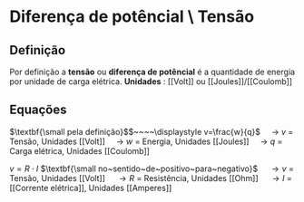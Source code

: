 
# Diferença de potêncial \ Tensão

## Definição
Por definição a **tensão** ou **diferença de potêncial**  é a quantidade de energia por unidade de carga elétrica.
**Unidades** : [[Volt]] ou [[Joules]]/[[Coulomb]]
## Equações
 $\textbf{\small pela definição}$$~~~~\displaystyle v=\frac{w}{q}$ 
$~~~~\rightarrow$ $v$ = Tensão, Unidades [[Volt]] 
$~~~~\rightarrow$ $w$ = Energia, Unidades [[Joules]]
$~~~~\rightarrow$ $q$  = Carga elétrica, Unidades [[Coulomb]]

$\displaystyle v=R\cdot I$ $\textbf{\small no~sentido~de~positivo~para~negativo}$
$~~~~\rightarrow v$ =  Tensão, Unidades [[Volt]] 
$~~~~\rightarrow R$ = Resistência, Unidades [[Ohm]]
$~~~~\rightarrow I$ =  [[Corrente elétrica]], Unidades [[Amperes]]
